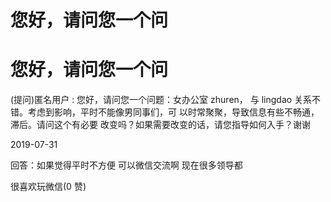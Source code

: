 # 您好，请问您一个问

# 您好，请问您一个问

(提问)匿名用户 : 您好，请问您一个问题：女办公室 zhuren， 与 lingdao 关系不错。考虑到影响，平时不能像男同事们，可 以时常聚聚，导致信息有些不畅通，滞后。请问这个有必要 改变吗？如果需要改变的话，请您指导如何入手？谢谢

2019-07-31

回答：如果觉得平时不方便 可以微信交流啊 现在很多领导都

很喜欢玩微信(0 赞)